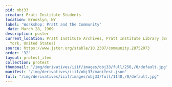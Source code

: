 ```yaml
---
pid: obj33
creator: Pratt Institute Students
location: Brooklyn, NY
label: 'Workshop: Pratt and the Community'
_date: March 28, 1969
description: poster
current_location: Pratt Institute Archives, Pratt Institute Library (Brooklyn, New
  York, United States)
source: https://www.jstor.org/stable/10.2307/community.28752073
order: '32'
layout: protest_item
collection: protest
thumbnail: "/img/derivatives/iiif/images/obj33/full/250,/0/default.jpg"
manifest: "/img/derivatives/iiif/obj33/manifest.json"
full: "/img/derivatives/iiif/images/obj33/full/1140,/0/default.jpg"
---
```

